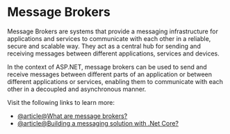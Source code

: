 # Message Brokers

Message Brokers are systems that provide a messaging infrastructure for applications and services to communicate with each other in a reliable, secure and scalable way. They act as a central hub for sending and receiving messages between different applications, services and devices.

In the context of ASP.NET, message brokers can be used to send and receive messages between different parts of an application or between different applications or services, enabling them to communicate with each other in a decoupled and asynchronous manner.

Visit the following links to learn more:

- [@article@What are message brokers?](https://www.ibm.com/topics/message-brokers)
- [@article@Building a messaging solution with .Net Core?](https://medium.com/c-sharp-progarmming/quick-start-how-could-you-build-a-messaging-solution-with-net-core-b5f8253f31ea)
